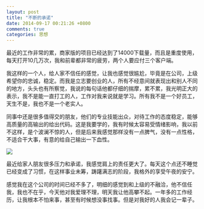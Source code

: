 ```yaml
---
layout: post
title: "不断的承诺"
date: 2014-09-17 00:21:26 +0800
comments: true
categories: 思想
---
```


最近的工作非常的累，商家版的项目已经达到了14000下载量，而且是重度使用，每天打开10几万次，我和前辈都非常的疲劳，两个人要应付三个客户端。

我这样的一个人，给人家不信任的感觉，让我也感觉很尴尬，毕竟是在公司，上级希望你的忠诚，稳定。而我是立志要创业的人，所有不经意间就表现出和别人不同的地方，头头也有所察觉，我说的每句话他都仔细的揣摩，累不累，我光明正大的表示，我不是能一直打工的人，工作对我来说就是学习。所有我不是一个好员工，天生不是，我也不是一个老实人。

同事中还是很多值得交的朋友，他们的专业技能出众，对待工作的态度稳定，能够高质量的高输出的给出代码。这是我要学的，我有时候太容易受情绪影响，我以前不这样，是个波澜不惊的人，但是后来我感觉那样没有一点脾气，没有一点性格，不适合干大事，有意的给自己输出一下血性。

![](http://img6.uutuu.com/data6/a/ph/large/080131/113fd25ab56c88f37d164f9c80689f9f.jpg)

最近给家人朋友很多压力和承诺，我感觉肩上的责任更大了。每天这个点还不睡觉已经变成了习惯，在这样事业未筹，踌躇满志的阶段，我格外的享受午夜的安宁。

感觉我在这个公司的时间已经不多了，明细的感觉到和上级的不融洽，他不信任我，我也不在乎，今天他对我爱理不理，明天我让他高攀不起。一年多的工作经历，让我根本不怕来事，甚至有时候想没事找事。但是对我好的人我会记一辈子。
